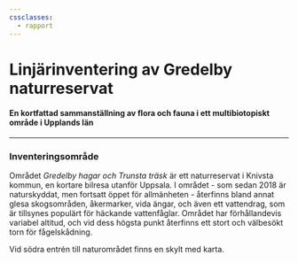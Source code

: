 ```yaml
---
cssclasses:
  - rapport
---
```

# Linjärinventering av Gredelby naturreservat
#### En kortfattad sammanställning av flora och fauna i ett multibiotopiskt område i Upplands län
---
### Inventeringsområde
Området *Gredelby hagar och Trunsta träsk* är ett naturreservat i Knivsta kommun, en kortare bilresa utanför Uppsala. I området - som sedan 2018 är naturskyddat, men fortsatt öppet för allmänheten - återfinns bland annat glesa skogsområden, åkermarker, vida ängar, och även ett vattendrag, som är tillsynes populärt för häckande vattenfåglar. Området har förhållandevis variabel altitud, och vid dess högsta punkt återfinns ett stort och välbesökt torn för fågelskådning.  

Vid södra entrén till naturområdet finns en skylt med karta. 